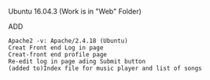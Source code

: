 Ubuntu 16.04.3 (Work is in "Web" Folder)

ADD

    Apache2 -v: Apache/2.4.18 (Ubuntu)
    Creat Front end Log in page
    Creat-front end profile page
    Re-edit log in page ading Submit button 
    (added to)Index file for music player and list of songs
